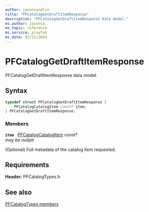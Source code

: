 ```yaml
---
author: jasonsandlin
title: "PFCatalogGetDraftItemResponse"
description: "PFCatalogGetDraftItemResponse data model."
ms.author: jasonsa
ms.topic: reference
ms.service: playfab
ms.date: 02/22/2024
---
```


# PFCatalogGetDraftItemResponse  

PFCatalogGetDraftItemResponse data model.  

## Syntax  
  
```cpp
typedef struct PFCatalogGetDraftItemResponse {  
    PFCatalogCatalogItem const* item;  
} PFCatalogGetDraftItemResponse;  
```
  
### Members  
  
**`item`** &nbsp; [PFCatalogCatalogItem](pfcatalogcatalogitem.md) const*  
*may be nullptr*  
  
(Optional) Full metadata of the catalog item requested.
  
  
## Requirements  
  
**Header:** PFCatalogTypes.h
  
## See also  
[PFCatalogTypes members](../pfcatalogtypes_members.md)  

  
  
